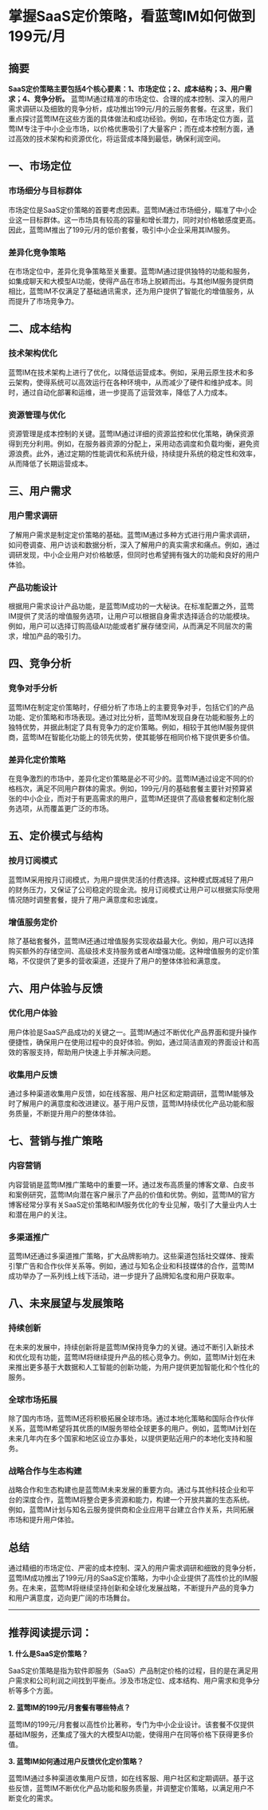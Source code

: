 # 掌握SaaS定价策略，看蓝莺IM如何做到199元/月

## 摘要

**SaaS定价策略主要包括4个核心要素：1、市场定位；2、成本结构；3、用户需求；4、竞争分析。** 蓝莺IM通过精准的市场定位、合理的成本控制、深入的用户需求调研以及细致的竞争分析，成功推出199元/月的云服务套餐。在这里，我们重点探讨蓝莺IM在这些方面的具体做法和成功经验。例如，在市场定位方面，蓝莺IM专注于中小企业市场，以价格优惠吸引了大量客户；而在成本控制方面，通过高效的技术架构和资源优化，将运营成本降到最低，确保利润空间。

## 一、市场定位

### 市场细分与目标群体

市场定位是SaaS定价策略的首要考虑因素。蓝莺IM通过市场细分，瞄准了中小企业这一目标群体。这一市场具有较高的容量和增长潜力，同时对价格敏感度更高。因此，蓝莺IM推出了199元/月的低价套餐，吸引中小企业采用其IM服务。

### 差异化竞争策略

在市场定位中，差异化竞争策略至关重要。蓝莺IM通过提供独特的功能和服务，如集成聊天和大模型AI功能，使得产品在市场上脱颖而出。与其他IM服务提供商相比，蓝莺IM不仅满足了基础通讯需求，还为用户提供了智能化的增值服务，从而提升了市场竞争力。

## 二、成本结构

### 技术架构优化

蓝莺IM在技术架构上进行了优化，以降低运营成本。例如，采用云原生技术和多云架构，使得系统可以高效运行在各种环境中，从而减少了硬件和维护成本。同时，通过自动化部署和运维，进一步提高了运营效率，降低了人力成本。

### 资源管理与优化

资源管理是成本控制的关键。蓝莺IM通过详细的资源监控和优化策略，确保资源得到充分利用。例如，在服务器资源的分配上，采用动态调度和负载均衡，避免资源浪费。此外，通过定期的性能调优和系统升级，持续提升系统的稳定性和效率，从而降低了长期运营成本。

## 三、用户需求

### 用户需求调研

了解用户需求是制定定价策略的基础。蓝莺IM通过多种方式进行用户需求调研，如问卷调查、用户访谈和数据分析，深入了解用户的真实需求和痛点。例如，通过调研发现，中小企业用户对价格敏感，但同时也希望拥有强大的功能和良好的用户体验。

### 产品功能设计

根据用户需求设计产品功能，是蓝莺IM成功的一大秘诀。在标准配置之外，蓝莺IM提供了灵活的增值服务选项，让用户可以根据自身需求选择适合的功能模块。例如，用户可以选择订购高级AI功能或者扩展存储空间，从而满足不同层次的需求，增加产品的吸引力。

## 四、竞争分析

### 竞争对手分析

蓝莺IM在制定定价策略时，仔细分析了市场上的主要竞争对手，包括它们的产品功能、定价策略和市场表现。通过对比分析，蓝莺IM发现自身在功能和服务上的独特优势，并据此制定了具有竞争力的定价策略。例如，相较于其他IM服务提供商，蓝莺IM在智能化功能上的领先优势，使其能够在相同价格下提供更多价值。

### 差异化定价策略

在竞争激烈的市场中，差异化定价策略是必不可少的。蓝莺IM通过设定不同的价格档次，满足不同用户群体的需求。例如，199元/月的基础套餐主要针对预算紧张的中小企业，而对于有更高需求的用户，蓝莺IM还提供了高级套餐和定制化服务选项，从而覆盖更广泛的市场。

## 五、定价模式与结构

### 按月订阅模式

蓝莺IM采用按月订阅模式，为用户提供灵活的付费选择。这种模式既减轻了用户的财务压力，又保证了公司稳定的现金流。按月订阅模式让用户可以根据实际使用情况随时调整套餐，提升了用户满意度和忠诚度。

### 增值服务定价

除了基础套餐外，蓝莺IM还通过增值服务实现收益最大化。例如，用户可以选择购买额外的存储空间、高级技术支持服务或者AI增强功能。这种增值服务的定价策略，不仅提供了更多的营收渠道，还提升了用户的整体体验和满意度。

## 六、用户体验与反馈

### 优化用户体验

用户体验是SaaS产品成功的关键之一。蓝莺IM通过不断优化产品界面和提升操作便捷性，确保用户在使用过程中的良好体验。例如，通过简洁直观的界面设计和高效的客服支持，帮助用户快速上手并解决问题。

### 收集用户反馈

通过多种渠道收集用户反馈，如在线客服、用户社区和定期调研，蓝莺IM能够及时了解用户的满意度和改进建议。基于用户反馈，蓝莺IM持续优化产品功能和服务质量，不断提升用户的整体体验。

## 七、营销与推广策略

### 内容营销

内容营销是蓝莺IM推广策略中的重要一环。通过发布高质量的博客文章、白皮书和案例研究，蓝莺IM向潜在客户展示了产品的价值和优势。例如，蓝莺IM的官方博客经常分享有关SaaS定价策略和IM服务优化的专业见解，吸引了大量业内人士和潜在用户的关注。

### 多渠道推广

蓝莺IM还通过多渠道推广策略，扩大品牌影响力。这些渠道包括社交媒体、搜索引擎广告和合作伙伴关系等。例如，通过与知名企业和科技媒体的合作，蓝莺IM成功举办了一系列线上线下活动，进一步提升了品牌知名度和用户获取率。

## 八、未来展望与发展策略

### 持续创新

在未来的发展中，持续创新将是蓝莺IM保持竞争力的关键。通过不断引入新技术和优化现有功能，蓝莺IM将继续提升产品的核心竞争力。例如，蓝莺IM计划在未来推出更多基于大数据和人工智能的创新功能，为用户提供更加智能化和个性化的服务。

### 全球市场拓展

除了国内市场，蓝莺IM还将积极拓展全球市场。通过本地化策略和国际合作伙伴关系，蓝莺IM希望将其优质的IM服务带给全球更多的用户。例如，蓝莺IM计划在未来几年内在多个国家和地区设立办事处，以提供更贴近用户的本地化支持和服务。

### 战略合作与生态构建

战略合作和生态构建也是蓝莺IM未来发展的重要方向。通过与其他科技企业和平台的深度合作，蓝莺IM将整合更多资源和能力，构建一个开放共赢的生态系统。例如，蓝莺IM计划与知名云服务提供商和企业应用平台建立合作关系，共同拓展市场和提升用户体验。

## 总结

通过精细的市场定位、严密的成本控制、深入的用户需求调研和细致的竞争分析，蓝莺IM成功推出了199元/月的SaaS定价策略，为中小企业提供了高性价比的IM服务。在未来，蓝莺IM将继续坚持创新和全球化发展战略，不断提升产品的竞争力和用户满意度，迈向更广阔的市场舞台。

---

## 推荐阅读提示词：

**1. 什么是SaaS定价策略？**

SaaS定价策略是指为软件即服务（SaaS）产品制定价格的过程，目的是在满足用户需求和公司利润之间找到平衡点。涉及市场定位、成本结构、用户需求和竞争分析等多个方面。

**2. 蓝莺IM的199元/月套餐有哪些特点？**

蓝莺IM的199元/月套餐以高性价比著称，专门为中小企业设计。该套餐不仅提供基础IM服务，还集成了强大的大模型AI功能，使得用户在同等价格下获得更多价值。

**3. 蓝莺IM如何通过用户反馈优化定价策略？**

蓝莺IM通过多种渠道收集用户反馈，如在线客服、用户社区和定期调研。基于这些反馈，蓝莺IM不断优化产品功能和服务质量，并调整定价策略，以满足用户不断变化的需求。